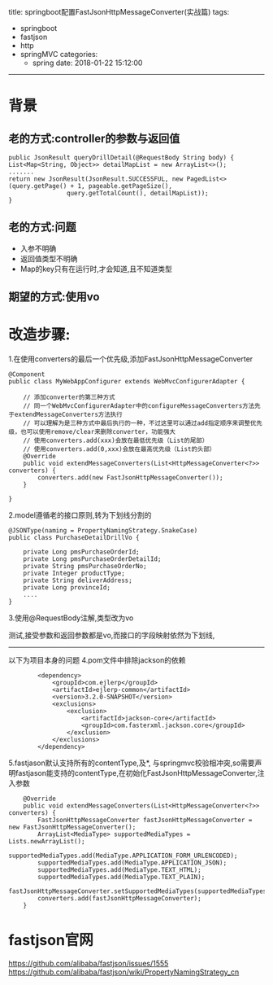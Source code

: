 title: springboot配置FastJsonHttpMessageConverter(实战篇)
tags:
  - springboot
  - fastjson
  - http
  - springMVC
categories: 
    - spring
date: 2018-01-22 15:12:00
---
# 背景
## 老的方式:controller的参数与返回值
```
public JsonResult queryDrillDetail(@RequestBody String body) {
List<Map<String, Object>> detailMapList = new ArrayList<>();
.......
return new JsonResult(JsonResult.SUCCESSFUL, new PagedList<>(query.getPage() + 1, pageable.getPageSize(),
                query.getTotalCount(), detailMapList));
}
```
## 老的方式:问题
- 入参不明确
- 返回值类型不明确
- Map的key只有在运行时,才会知道,且不知道类型

## 期望的方式:使用vo

# 改造步骤:
1.在使用converters的最后一个优先级,添加FastJsonHttpMessageConverter

```
@Component
public class MyWebAppConfigurer extends WebMvcConfigurerAdapter {

    // 添加converter的第三种方式
    // 同一个WebMvcConfigurerAdapter中的configureMessageConverters方法先于extendMessageConverters方法执行
    // 可以理解为是三种方式中最后执行的一种，不过这里可以通过add指定顺序来调整优先级，也可以使用remove/clear来删除converter，功能强大
    // 使用converters.add(xxx)会放在最低优先级（List的尾部）
    // 使用converters.add(0,xxx)会放在最高优先级（List的头部）
    @Override
    public void extendMessageConverters(List<HttpMessageConverter<?>> converters) {
        converters.add(new FastJsonHttpMessageConverter());
    }

}
```

2.model遵循老的接口原则,转为下划线分割的

```
@JSONType(naming = PropertyNamingStrategy.SnakeCase)
public class PurchaseDetailDrillVo {

    private Long pmsPurchaseOrderId;
    private Long pmsPurchaseOrderDetailId;
    private String pmsPurchaseOrderNo;
    private Integer productType;
    private String deliverAddress;
    private Long provinceId;
    ....
}
```

3.使用@RequestBody注解,类型改为vo

测试,接受参数和返回参数都是vo,而接口的字段映射依然为下划线,


------
以下为项目本身的问题
4.pom文件中排除jackson的依赖
```
        <dependency>
            <groupId>com.ejlerp</groupId>
            <artifactId>ejlerp-common</artifactId>
            <version>3.2.0-SNAPSHOT</version>
            <exclusions>
                <exclusion>
                    <artifactId>jackson-core</artifactId>
                    <groupId>com.fasterxml.jackson.core</groupId>
                </exclusion>
            </exclusions>
        </dependency>
```

5.fastjason默认支持所有的contentType,及*, 与springmvc校验相冲突,so需要声明fastjason能支持的contentType,在初始化FastJsonHttpMessageConverter,注入参数
```
    @Override
    public void extendMessageConverters(List<HttpMessageConverter<?>> converters) {
        FastJsonHttpMessageConverter fastJsonHttpMessageConverter = new FastJsonHttpMessageConverter();
        ArrayList<MediaType> supportedMediaTypes = Lists.newArrayList();
        supportedMediaTypes.add(MediaType.APPLICATION_FORM_URLENCODED);
        supportedMediaTypes.add(MediaType.APPLICATION_JSON);
        supportedMediaTypes.add(MediaType.TEXT_HTML);
        supportedMediaTypes.add(MediaType.TEXT_PLAIN);
        fastJsonHttpMessageConverter.setSupportedMediaTypes(supportedMediaTypes);
        converters.add(fastJsonHttpMessageConverter);
    }
```





# fastjson官网
https://github.com/alibaba/fastjson/issues/1555
https://github.com/alibaba/fastjson/wiki/PropertyNamingStrategy_cn